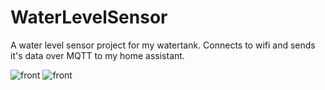 # WaterLevelSensor

A water level sensor project for my watertank. Connects to wifi and sends it's data over MQTT to my home assistant. 


![front](https://raw.githubusercontent.com/binomaiheu/WaterLevelSensor/master/docs/IMG_20200406_081111.jpg)
![front](https://raw.githubusercontent.com/binomaiheu/WaterLevelSensor/master/docs/IMG_20200406_081221.jpg)

